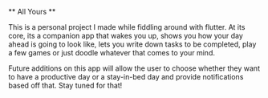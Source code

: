 ** All Yours **

This is a personal project I made while fiddling around with flutter. At its core, its a companion app that wakes you up, shows you how your day ahead is going to look like, lets you write down tasks to be completed, play a few games or just doodle whatever that comes to your mind.

Future additions on this app will allow the user to choose whether they want to have a productive day or a stay-in-bed day and provide notifications based off that. Stay tuned for that!
